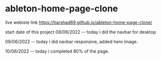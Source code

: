 # ableton-home-page-clone

live webiste link https://harshad69.github.io/ableton-home-page-clone/

start date of this project 08/06/2022 -- today i did the navbar for desktop 

09/06/2022 -- today i did navbar responsive, added hero image.

10/06/2022 -- today i completed 80% of the page.
